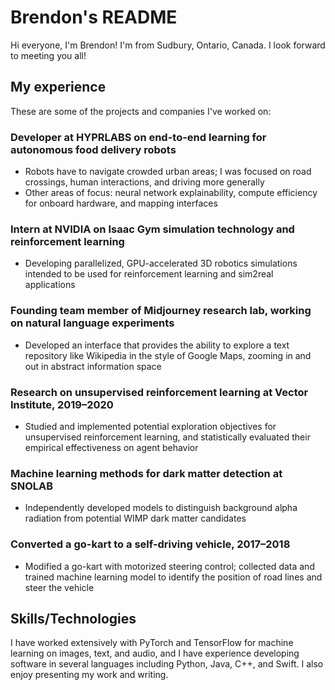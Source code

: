 # Brendon's README

Hi everyone, I'm Brendon! I'm from Sudbury, Ontario, Canada. I look forward to meeting you all!

## My experience

These are some of the projects and companies I've worked on:

### Developer at HYPRLABS on end-to-end learning for autonomous food delivery robots
- Robots have to navigate crowded urban areas; I was focused on road crossings, human interactions, and driving more generally
- Other areas of focus: neural network explainability, compute efficiency for onboard hardware, and mapping interfaces

### Intern at NVIDIA on Isaac Gym simulation technology and reinforcement learning
- Developing parallelized, GPU-accelerated 3D robotics simulations intended to be used for reinforcement learning and sim2real applications

### Founding team member of Midjourney research lab, working on natural language experiments
- Developed an interface that provides the ability to explore a text repository like Wikipedia in the style of Google Maps, zooming in and out in abstract information space

### Research on unsupervised reinforcement learning at Vector Institute, 2019–2020
- Studied and implemented potential exploration objectives for unsupervised reinforcement learning, and statistically evaluated their empirical effectiveness on agent behavior

### Machine learning methods for dark matter detection at SNOLAB
- Independently developed models to distinguish background alpha radiation from potential WIMP dark matter candidates

### Converted a go-kart to a self-driving vehicle, 2017–2018
- Modified a go-kart with motorized steering control; collected data and trained machine learning model to identify the position of road lines and steer the vehicle

## Skills/Technologies

I have worked extensively with PyTorch and TensorFlow for machine learning on images, text, and audio, and I have experience developing software in several languages including Python, Java, C++, and Swift. I also enjoy presenting my work and writing.
